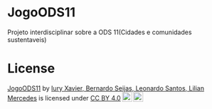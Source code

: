 # JogoODS11
Projeto interdisciplinar sobre a ODS 11(Cidades e comunidades sustentaveis)
# License
<p xmlns:cc="http://creativecommons.org/ns#" xmlns:dct="http://purl.org/dc/terms/"><a property="dct:title" rel="cc:attributionURL" href="https://github.com/IuryXa/JogoODS11">JogoODS11</a> by <a rel="cc:attributionURL dct:creator" property="cc:attributionName" href="https://github.com/IuryXa">Iury Xavier, Bernardo Seijas, Leonardo Santos, Lilian Mercedes</a> is licensed under <a href="http://creativecommons.org/licenses/by/4.0/?ref=chooser-v1" target="_blank" rel="license noopener noreferrer" style="display:inline-block;">CC BY 4.0<img style="height:22px!important;margin-left:3px;vertical-align:text-bottom;" src="https://mirrors.creativecommons.org/presskit/icons/cc.svg?ref=chooser-v1"><img style="height:22px!important;margin-left:3px;vertical-align:text-bottom;" src="https://mirrors.creativecommons.org/presskit/icons/by.svg?ref=chooser-v1"></a></p>
